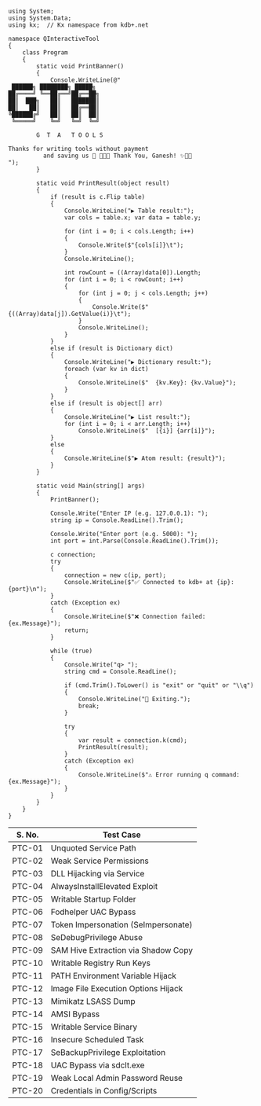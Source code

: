 ```
using System;
using System.Data;
using kx;  // Kx namespace from kdb+.net

namespace QInteractiveTool
{
    class Program
    {
        static void PrintBanner()
        {
            Console.WriteLine(@"
 ██████╗ ████████╗ █████╗ 
██╔════╝ ╚══██╔══╝██╔══██╗
██║  ███╗   ██║   ███████║
██║   ██║   ██║   ██╔══██║
╚██████╔╝   ██║   ██║  ██║
 ╚═════╝    ╚═╝   ╚═╝  ╚═╝

        G  T  A   T O O L S

Thanks for writing tools without payment  
          and saving us 🙏 🙏😊✨ Thank You, Ganesh! ✨🐘🌸
");
        }

        static void PrintResult(object result)
        {
            if (result is c.Flip table)
            {
                Console.WriteLine("▶ Table result:");
                var cols = table.x; var data = table.y;

                for (int i = 0; i < cols.Length; i++)
                {
                    Console.Write($"{cols[i]}\t");
                }
                Console.WriteLine();

                int rowCount = ((Array)data[0]).Length;
                for (int i = 0; i < rowCount; i++)
                {
                    for (int j = 0; j < cols.Length; j++)
                    {
                        Console.Write($"{((Array)data[j]).GetValue(i)}\t");
                    }
                    Console.WriteLine();
                }
            }
            else if (result is Dictionary dict)
            {
                Console.WriteLine("▶ Dictionary result:");
                foreach (var kv in dict)
                {
                    Console.WriteLine($"  {kv.Key}: {kv.Value}");
                }
            }
            else if (result is object[] arr)
            {
                Console.WriteLine("▶ List result:");
                for (int i = 0; i < arr.Length; i++)
                    Console.WriteLine($"  [{i}] {arr[i]}");
            }
            else
            {
                Console.WriteLine($"▶ Atom result: {result}");
            }
        }

        static void Main(string[] args)
        {
            PrintBanner();

            Console.Write("Enter IP (e.g. 127.0.0.1): ");
            string ip = Console.ReadLine().Trim();

            Console.Write("Enter port (e.g. 5000): ");
            int port = int.Parse(Console.ReadLine().Trim());

            c connection;
            try
            {
                connection = new c(ip, port);
                Console.WriteLine($"✅ Connected to kdb+ at {ip}:{port}\n");
            }
            catch (Exception ex)
            {
                Console.WriteLine($"❌ Connection failed: {ex.Message}");
                return;
            }

            while (true)
            {
                Console.Write("q> ");
                string cmd = Console.ReadLine();

                if (cmd.Trim().ToLower() is "exit" or "quit" or "\\q")
                {
                    Console.WriteLine("👋 Exiting.");
                    break;
                }

                try
                {
                    var result = connection.k(cmd);
                    PrintResult(result);
                }
                catch (Exception ex)
                {
                    Console.WriteLine($"⚠️ Error running q command: {ex.Message}");
                }
            }
        }
    }
}

```

| **S. No.** | **Test Case**                       |
| ---------- | ----------------------------------- |
| PTC-01     | Unquoted Service Path               |
| PTC-02     | Weak Service Permissions            |
| PTC-03     | DLL Hijacking via Service           |
| PTC-04     | AlwaysInstallElevated Exploit       |
| PTC-05     | Writable Startup Folder             |
| PTC-06     | Fodhelper UAC Bypass                |
| PTC-07     | Token Impersonation (SeImpersonate) |
| PTC-08     | SeDebugPrivilege Abuse              |
| PTC-09     | SAM Hive Extraction via Shadow Copy |
| PTC-10     | Writable Registry Run Keys          |
| PTC-11     | PATH Environment Variable Hijack    |
| PTC-12     | Image File Execution Options Hijack |
| PTC-13     | Mimikatz LSASS Dump                 |
| PTC-14     | AMSI Bypass                         |
| PTC-15     | Writable Service Binary             |
| PTC-16     | Insecure Scheduled Task             |
| PTC-17     | SeBackupPrivilege Exploitation      |
| PTC-18     | UAC Bypass via sdclt.exe            |
| PTC-19     | Weak Local Admin Password Reuse     |
| PTC-20     | Credentials in Config/Scripts       |
